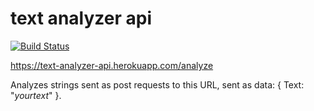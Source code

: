# text analyzer api

[![Build Status](https://travis-ci.com/KaroliinaM/text_analyzer_api.svg?branch=master)](https://travis-ci.com/KaroliinaM/text_analyzer_api)

https://text-analyzer-api.herokuapp.com/analyze 

Analyzes strings sent as post requests to this URL, sent as data: { Text: "*yourtext*" }. 
